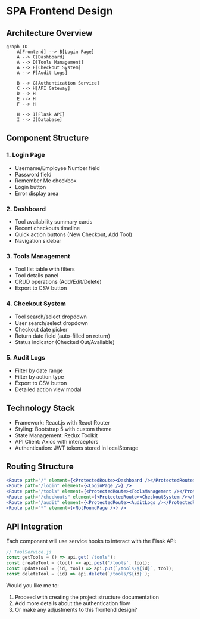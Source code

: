 # SPA Frontend Design

## Architecture Overview
```mermaid
graph TD
    A[Frontend] --> B[Login Page]
    A --> C[Dashboard]
    A --> D[Tools Management]
    A --> E[Checkout System]
    A --> F[Audit Logs]
    
    B --> G[Authentication Service]
    C --> H[API Gateway]
    D --> H
    E --> H
    F --> H
    
    H --> I[Flask API]
    I --> J[Database]
```

## Component Structure
### 1. Login Page
- Username/Employee Number field
- Password field
- Remember Me checkbox
- Login button
- Error display area

### 2. Dashboard
- Tool availability summary cards
- Recent checkouts timeline
- Quick action buttons (New Checkout, Add Tool)
- Navigation sidebar

### 3. Tools Management
- Tool list table with filters
- Tool details panel
- CRUD operations (Add/Edit/Delete)
- Export to CSV button

### 4. Checkout System
- Tool search/select dropdown
- User search/select dropdown
- Checkout date picker
- Return date field (auto-filled on return)
- Status indicator (Checked Out/Available)

### 5. Audit Logs
- Filter by date range
- Filter by action type
- Export to CSV button
- Detailed action view modal

## Technology Stack
- Framework: React.js with React Router
- Styling: Bootstrap 5 with custom theme
- State Management: Redux Toolkit
- API Client: Axios with interceptors
- Authentication: JWT tokens stored in localStorage

## Routing Structure
```jsx
<Route path="/" element={<ProtectedRoute><Dashboard /></ProtectedRoute>} />
<Route path="/login" element={<LoginPage />} />
<Route path="/tools" element={<ProtectedRoute><ToolsManagement /></ProtectedRoute>} />
<Route path="/checkouts" element={<ProtectedRoute><CheckoutSystem /></ProtectedRoute>} />
<Route path="/audit" element={<ProtectedRoute><AuditLogs /></ProtectedRoute>} />
<Route path="*" element={<NotFoundPage />} />
```

## API Integration
Each component will use service hooks to interact with the Flask API:
```javascript
// ToolService.js
const getTools = () => api.get('/tools');
const createTool = (tool) => api.post('/tools', tool);
const updateTool = (id, tool) => api.put(`/tools/${id}`, tool);
const deleteTool = (id) => api.delete(`/tools/${id}`);
```

Would you like me to:
1. Proceed with creating the project structure documentation
2. Add more details about the authentication flow
3. Or make any adjustments to this frontend design?
